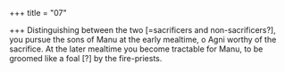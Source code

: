 +++
title = "07"

+++
Distinguishing between the two [=sacrificers and non-sacrificers?], you  pursue the sons of Manu at the early mealtime, o Agni worthy of the  sacrifice.
At the later mealtime you become tractable for Manu, to be groomed  like a foal [?] by the fire-priests.